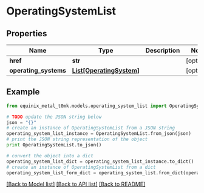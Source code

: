 # OperatingSystemList


## Properties
Name | Type | Description | Notes
------------ | ------------- | ------------- | -------------
**href** | **str** |  | [optional] 
**operating_systems** | [**List[OperatingSystem]**](OperatingSystem.md) |  | [optional] 

## Example

```python
from equinix_metal_t0mk.models.operating_system_list import OperatingSystemList

# TODO update the JSON string below
json = "{}"
# create an instance of OperatingSystemList from a JSON string
operating_system_list_instance = OperatingSystemList.from_json(json)
# print the JSON string representation of the object
print OperatingSystemList.to_json()

# convert the object into a dict
operating_system_list_dict = operating_system_list_instance.to_dict()
# create an instance of OperatingSystemList from a dict
operating_system_list_form_dict = operating_system_list.from_dict(operating_system_list_dict)
```
[[Back to Model list]](../README.md#documentation-for-models) [[Back to API list]](../README.md#documentation-for-api-endpoints) [[Back to README]](../README.md)


